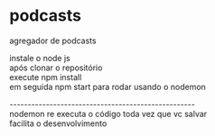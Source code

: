 # podcasts
agregador de podcasts

instale o node js <br>
após clonar o repositório <br>
execute npm install <br>
em seguida npm start para rodar usando o nodemon <br>

--------------------------------------------------- <br>
nodemon re executa o código toda vez que vc salvar <br>
facilita o desenvolvimento
